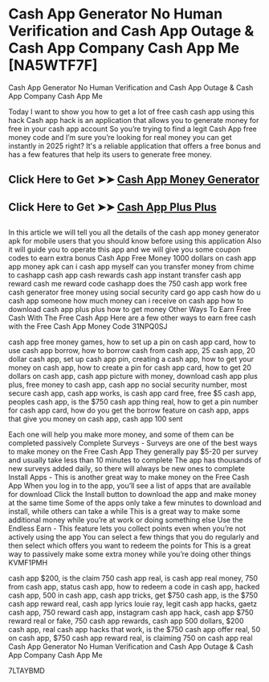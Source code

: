 # Cash App Generator No Human Verification and Cash App Outage & Cash App Company Cash App Me [NA5WTF7F]

Cash App Generator No Human Verification and Cash App Outage & Cash App Company Cash App Me

Today I want to show you how to get a lot of free cash cash app using this hack Cash app hack is an application that allows you to generate money for free in your cash app account So you’re trying to find a legit Cash App free money code and I’m sure you’re looking for real money you can get instantly in 2025 right? It's a reliable application that offers a free bonus and has a few features that help its users to generate free money.

##

## **Click Here to Get ➤➤** **[Cash App Money Generator](https://theloyalest.cyou/cash-app/?ref=taskade)**  

##

## **Click Here to Get ➤➤** **[Cash App Plus Plus](https://theloyalest.cyou/cashapp-plus-plus/?ref=taskade)** 

##

In this article we will tell you all the details of the cash app money generator apk for mobile users that you should know before using this application Also it will guide you to operate this app and we will give you some coupon codes to earn extra bonus Cash App Free Money 1000 dollars on cash app app money apk can i cash app myself can you transfer money from chime to cashapp cash app cash rewards cash app instant transfer cash app reward cash me reward code cashapp does the 750 cash app work free cash generator free money using social security card go app cash how do u cash app someone how much money can i receive on cash app how to download cash app plus plus how to get money Other Ways To Earn Free Cash With The Free Cash App Here are a few other ways to earn free cash with the Free Cash App Money Code 31NPQ0SJ

cash app free money games, how to set up a pin on cash app card, how to use cash app borrow, how to borrow cash from cash app, 25 cash app, 20 dollar cash app, set up cash app pin, creating a cash app, how to get your money on cash app, how to create a pin for cash app card, how to get 20 dollars on cash app, cash app picture with money, download cash app plus plus, free money to cash app, cash app no social security number, most secure cash app, cash app works, is cash app card free, free $5 cash app, peoples cash app, is the $750 cash app thing real, how to get a pin number for cash app card, how do you get the borrow feature on cash app, apps that give you money on cash app, cash app 100 sent

Each one will help you make more money, and some of them can be completed passively Complete Surveys - Surveys are one of the best ways to make money on the Free Cash App They generally pay $5-20 per survey and usually take less than 10 minutes to complete The app has thousands of new surveys added daily, so there will always be new ones to complete Install Apps - This is another great way to make money on the Free Cash App When you log in to the app, you’ll see a list of apps that are available for download Click the Install button to download the app and make money at the same time Some of the apps only take a few minutes to download and install, while others can take a while This is a great way to make some additional money while you’re at work or doing something else Use the Endless Earn - This feature lets you collect points even when you’re not actively using the app You can select a few things that you do regularly and then select which offers you want to redeem the points for This is a great way to passively make some extra money while you’re doing other things KVMF1PMH

cash app $200, is the claim 750 cash app real, is cash app real money, 750 from cash app, status cash app, how to redeem a code in cash app, hacked cash app, 500 in cash app, cash app tricks, get $750 cash app, is the $750 cash app reward real, cash app lyrics louie ray, legit cash app hacks, gaetz cash app, 750 reward cash app, instagram cash app hack, cash app $750 reward real or fake, 750 cash app rewards, cash app 500 dollars, $200 cash app, real cash app hacks that work, is the $750 cash app offer real, 50 on cash app, $750 cash app reward real, is claiming 750 on cash app real Cash App Generator No Human Verification and Cash App Outage & Cash App Company Cash App Me

7LTAYBMD

